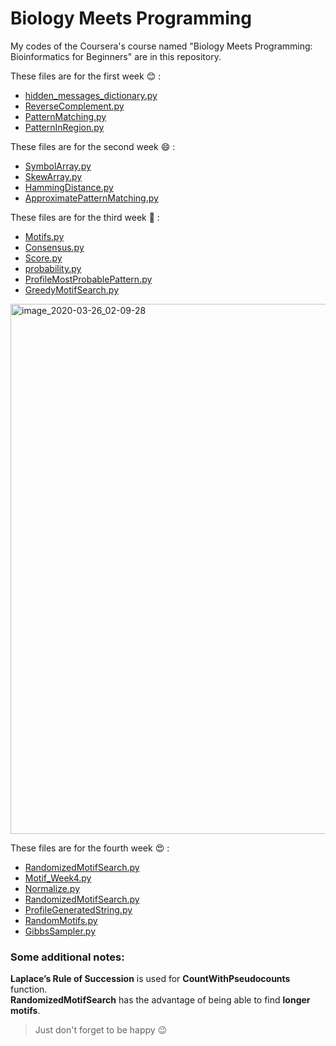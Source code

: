# Biology Meets Programming 

My codes of the Coursera's course named "Biology Meets Programming: Bioinformatics for Beginners"  are in this repository. 

These files are for the first week :blush: :

- [hidden_messages_dictionary.py](FirstWeek/hidden_messages_dictionary.py)
- [ReverseComplement.py](FirstWeek/ReverseComplement.py)
- [PatternMatching.py](FirstWeek/PatternMatching.py)
- [PatternInRegion.py](FirstWeek/PatternInRegion.py)

These files are for the second week :smile: :

- [SymbolArray.py](SecondWeek/SymbolArray.py)
- [SkewArray.py](SecondWeek/SkewArray.py)
- [HammingDistance.py](SecondWeek/HammingDistance.py)
- [ApproximatePatternMatching.py](SecondWeek/ApproximatePatternMatching.py)

These files are for the third week :grimacing: :

- [Motifs.py](ThirdWeek/Motifs.py)
- [Consensus.py](ThirdWeek/Consensus.py)
- [Score.py](ThirdWeek/Score.py)
- [probability.py](ThirdWeek/probability.py)
- [ProfileMostProbablePattern.py](ThirdWeek/ProfileMostProbablePattern.py)
- [GreedyMotifSearch.py](ThirdWeek/GreedyMotifSearch.py)

<img width="848" alt="image_2020-03-26_02-09-28" src="https://user-images.githubusercontent.com/41547574/77675701-e2e4f280-6faa-11ea-8df1-e2f43e6afb22.png">

These files are for the fourth week :heart_eyes: :

- [RandomizedMotifSearch.py](ThirdWeek/RandomizedMotifSearch.py)
- [Motif_Week4.py](ThirdWeek/Motif_Week4.py)
- [Normalize.py](ThirdWeek/Normalize.py)
- [RandomizedMotifSearch.py](ThirdWeek/RandomizedMotifSearch.py)
- [ProfileGeneratedString.py](ThirdWeek/ProfileGeneratedString.py)
- [RandomMotifs.py](ThirdWeek/RandomMotifs.py)
- [GibbsSampler.py](ThirdWeek/GibbsSampler.py)

### Some additional notes:

**Laplace’s Rule of Succession** is used for  **CountWithPseudocounts** function.   
**RandomizedMotifSearch** has the advantage of being able to find **longer motifs**.

> Just don't forget to be happy :wink:
